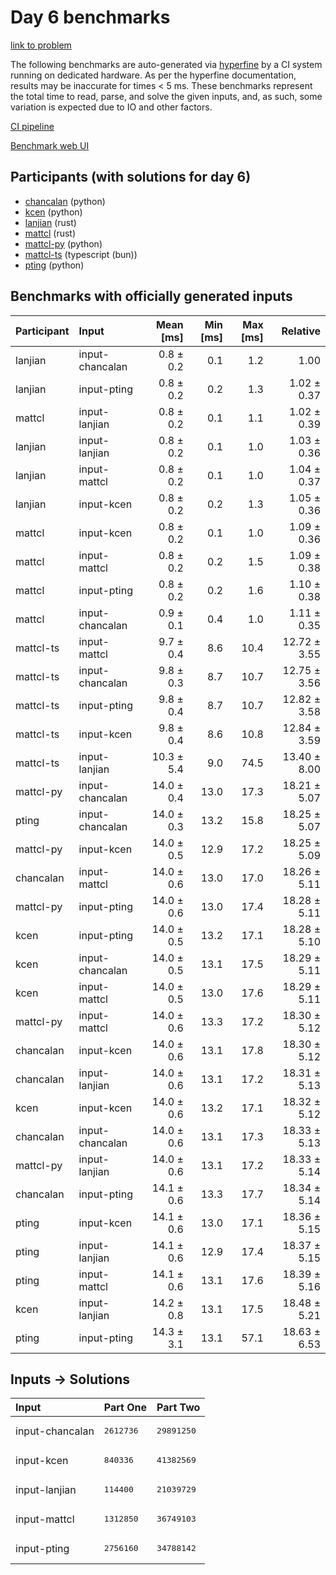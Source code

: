 # Day 6 benchmarks

[link to problem](https://adventofcode.com/2023/day/6)

The following benchmarks are auto-generated via
[hyperfine](https://github.com/sharkdp/hyperfine) by a CI system running on
dedicated hardware. As per the hyperfine documentation, results may be
inaccurate for times < 5 ms. These benchmarks represent the total time to read,
parse, and solve the given inputs, and, as such, some variation is expected due
to IO and other factors.

[CI pipeline](http://ci.papercode.net:8080/teams/main/pipelines/aoc2023)

[Benchmark web UI](https://aoc.ancalagon.black)


## Participants (with solutions for day 6)

- [chancalan](https://github.com/chancalan/aoc2023) (python)
- [kcen](https://github.com/kcen/aoc2023) (python)
- [lanjian](https://github.com/lanjian/aoc-2023) (rust)
- [mattcl](https://github.com/mattcl/aoc2023) (rust)
- [mattcl-py](https://github.com/mattcl/aoc2023-py) (python)
- [mattcl-ts](https://github.com/mattcl/aoc2023-js) (typescript (bun))
- [pting](https://github.com/pting/aoc2023) (python)


## Benchmarks with officially generated inputs

| Participant | Input | Mean [ms] | Min [ms] | Max [ms] | Relative |
|:---|:---|---:|---:|---:|---:|
| lanjian | input-chancalan | 0.8 ± 0.2 | 0.1 | 1.2 | 1.00 |
| lanjian | input-pting | 0.8 ± 0.2 | 0.2 | 1.3 | 1.02 ± 0.37 |
| mattcl | input-lanjian | 0.8 ± 0.2 | 0.1 | 1.1 | 1.02 ± 0.39 |
| lanjian | input-lanjian | 0.8 ± 0.2 | 0.1 | 1.0 | 1.03 ± 0.36 |
| lanjian | input-mattcl | 0.8 ± 0.2 | 0.1 | 1.0 | 1.04 ± 0.37 |
| lanjian | input-kcen | 0.8 ± 0.2 | 0.2 | 1.3 | 1.05 ± 0.36 |
| mattcl | input-kcen | 0.8 ± 0.2 | 0.1 | 1.0 | 1.09 ± 0.36 |
| mattcl | input-mattcl | 0.8 ± 0.2 | 0.2 | 1.5 | 1.09 ± 0.38 |
| mattcl | input-pting | 0.8 ± 0.2 | 0.2 | 1.6 | 1.10 ± 0.38 |
| mattcl | input-chancalan | 0.9 ± 0.1 | 0.4 | 1.0 | 1.11 ± 0.35 |
| mattcl-ts | input-mattcl | 9.7 ± 0.4 | 8.6 | 10.4 | 12.72 ± 3.55 |
| mattcl-ts | input-chancalan | 9.8 ± 0.3 | 8.7 | 10.7 | 12.75 ± 3.56 |
| mattcl-ts | input-pting | 9.8 ± 0.4 | 8.7 | 10.7 | 12.82 ± 3.58 |
| mattcl-ts | input-kcen | 9.8 ± 0.4 | 8.6 | 10.8 | 12.84 ± 3.59 |
| mattcl-ts | input-lanjian | 10.3 ± 5.4 | 9.0 | 74.5 | 13.40 ± 8.00 |
| mattcl-py | input-chancalan | 14.0 ± 0.4 | 13.0 | 17.3 | 18.21 ± 5.07 |
| pting | input-chancalan | 14.0 ± 0.3 | 13.2 | 15.8 | 18.25 ± 5.07 |
| mattcl-py | input-kcen | 14.0 ± 0.5 | 12.9 | 17.2 | 18.25 ± 5.09 |
| chancalan | input-mattcl | 14.0 ± 0.6 | 13.0 | 17.0 | 18.26 ± 5.11 |
| mattcl-py | input-pting | 14.0 ± 0.6 | 13.0 | 17.4 | 18.28 ± 5.11 |
| kcen | input-pting | 14.0 ± 0.5 | 13.2 | 17.1 | 18.28 ± 5.10 |
| kcen | input-chancalan | 14.0 ± 0.5 | 13.1 | 17.5 | 18.29 ± 5.11 |
| kcen | input-mattcl | 14.0 ± 0.5 | 13.0 | 17.6 | 18.29 ± 5.11 |
| mattcl-py | input-mattcl | 14.0 ± 0.6 | 13.3 | 17.2 | 18.30 ± 5.12 |
| chancalan | input-kcen | 14.0 ± 0.6 | 13.1 | 17.8 | 18.30 ± 5.12 |
| chancalan | input-lanjian | 14.0 ± 0.6 | 13.1 | 17.2 | 18.31 ± 5.13 |
| kcen | input-kcen | 14.0 ± 0.6 | 13.2 | 17.1 | 18.32 ± 5.12 |
| chancalan | input-chancalan | 14.0 ± 0.6 | 13.1 | 17.3 | 18.33 ± 5.13 |
| mattcl-py | input-lanjian | 14.0 ± 0.6 | 13.1 | 17.2 | 18.33 ± 5.14 |
| chancalan | input-pting | 14.1 ± 0.6 | 13.3 | 17.7 | 18.34 ± 5.14 |
| pting | input-kcen | 14.1 ± 0.6 | 13.0 | 17.1 | 18.36 ± 5.15 |
| pting | input-lanjian | 14.1 ± 0.6 | 12.9 | 17.4 | 18.37 ± 5.15 |
| pting | input-mattcl | 14.1 ± 0.6 | 13.1 | 17.6 | 18.39 ± 5.16 |
| kcen | input-lanjian | 14.2 ± 0.8 | 13.1 | 17.5 | 18.48 ± 5.21 |
| pting | input-pting | 14.3 ± 3.1 | 13.1 | 57.1 | 18.63 ± 6.53 |


## Inputs -> Solutions

| Input | Part One | Part Two |
|:---|:---|:---|
|input-chancalan|<pre>2612736</pre>|<pre>29891250</pre>|
|input-kcen|<pre>840336</pre>|<pre>41382569</pre>|
|input-lanjian|<pre>114400</pre>|<pre>21039729</pre>|
|input-mattcl|<pre>1312850</pre>|<pre>36749103</pre>|
|input-pting|<pre>2756160</pre>|<pre>34788142</pre>|